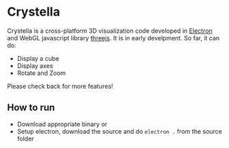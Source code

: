 # Crystella

Crystella is a cross-platform 3D visualization code developed in [Electron](http://electron.atom.io) and WebGL javascript library [threejs](http:/threejs.org). It is in early develpment. So far, it can do:

* Display a cube
* Display axes
* Rotate and Zoom

Please check back for more features!

## How to run

* Download appropriate binary or
* Setup electron, download the source and do `electron .` from the source folder
